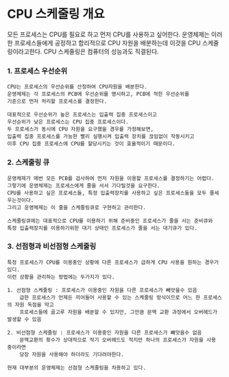 # CPU 스케줄링 개요
모든 프로세스는 CPU를 필요로 하고 먼저 CPU를 사용하고 싶어한다.
운영체제는 이러한 프로세스들에게 공정하고 합리적으로 CPU 자원을 배분하는데
이것을 CPU 스케줄링이라고한다. CPU 스케줄링은 컴퓨터의 성능과도 직결된다.
### 1. 프로세스 우선순위
    CPU는 프로세스의 우선순위를 산정하여 CPU자원을 배분한다.
    운영체제는 각 프로세스의 PCB에 우선순위를 명시하고, PCB에 적힌 우선순위를
    기준으로 먼저 처리할 프로세스를 결정한다.

    대표적으로 우선순위가 높은 프로세스는 입출력 집중 프로세스이고
    우선순위가 낮은 프로세스는 CPU 집중 프로세스이다.
    두 프로세스가 동시에 CPU 자원을 요구했을 경우를 가정해보면,
    입출력 집중 프로세스를 가능한 빨리 실행시켜 입출력 장치를 끊임없이 작동시키고
    이후 CPU 집중 프로세스에 CPU를 할당시키는 것이 효율적이기 때문이다.
### 2. 스케줄링 큐
    운영체제가 매번 모든 PCB를 검사하여 먼저 자원을 이용할 프로세스를 결정하기는 어렵다.
    그렇기에 운영체제는 프로세스에게 줄을 서서 기다릴것을 요구한다.
    CPU를 사용하고 싶은 프로세스들, 특정 입출력장치를 사용하고 싶은 프로세스들을 모두 줄세우는것이다.
    그리고 운영체제는 이 줄을 스케줄링큐로 구현하고 관리한다.

    스케줄링큐에는 대표적으로 CPU를 이용하기 위해 준비중인 프로세스가 줄을 서는 준비큐와
    특정 입출력장치를 이용하기위한 대기 상태인 프로세스가 줄을 서는 대기큐가 있다.
### 3. 선점형과 비선점형 스케줄링
    특정 프로세스가 CPU를 이용중인 상황에 다른 프로세스가 급하게 CPU 사용을 원하는 경우가 있디.
    이런 상황을 관리하는 방법에는 두가지가 있다.

    1. 선점형 스케줄링 : 프로세스가 이용중인 자원을 다른 프로세스가 빼앗을수 있음
        급한 프로세스가 언제든 끼어들어 사용할 수 있는 스케줄링 방식이므로 어느 한 프로세스의 자원 독점을 막고
        프로세스들에 골고루 자원을 배분할 수 있지만, 그만큼 문맥 교환 과정에서 오버헤드가 발생할 수 있음

    2. 비선점형 스케줄링 : 프로세스가 이용중인 자원을 다른 프로세스가 뺴앗을수 없음
        문맥교환의 횟수가 상대적으로 적기 오버헤드도 적지만 하나의 프로세스가 자원을 사용 중이라면 
        당장 자원을 사용해야 하더라도 기다려야한다.

    현재 대부분의 운영체제는 선점형 스케줄링을 차용하고 있다.